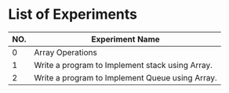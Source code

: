 # List of Experiments

| NO. | Experiment Name |
| -- | ------------------------- |
| 0 | Array Operations |
| 1 | Write a program to Implement stack using Array. |
| 2 | Write a program to Implement Queue using Array. |
